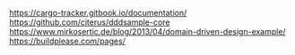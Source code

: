 

https://cargo-tracker.gitbook.io/documentation/  
https://github.com/citerus/dddsample-core  
https://www.mirkosertic.de/blog/2013/04/domain-driven-design-example/  
https://buildplease.com/pages/  
